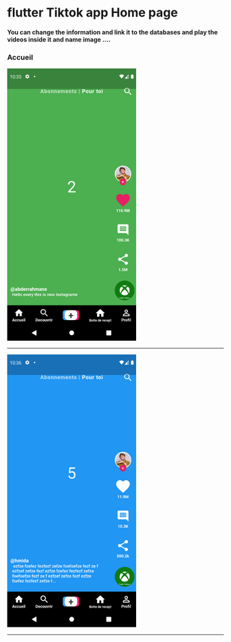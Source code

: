  <h1> flutter Tiktok app Home page </h1>  
 
 
<h4> You can change the information and link it to the databases and play the videos inside it and name image ....</h4>



<h3>Accueil</h3> 

<img src="https://github.com/abenkoula71/Flutter-tiktok-app--homepage/blob/main/Screenshot_1633775733.png" width="300" />  
<hr>

<img src="https://github.com/abenkoula71/Flutter-tiktok-app--homepage/blob/main/Screenshot_1633775801.png" width="300" />  
<hr>








